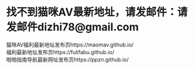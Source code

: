 ﻿<h1>找不到猫咪AV最新地址，请发邮件：请发邮件dizhi78@gmail.com</h1>
猫咪AV福利最新地址发布页https://maomav.github.io/</br>
福利最新地址发布页https://fulifabu.github.io/</br>
啪啪指南导航最新网址发布页https://ppzn.github.io/</br>